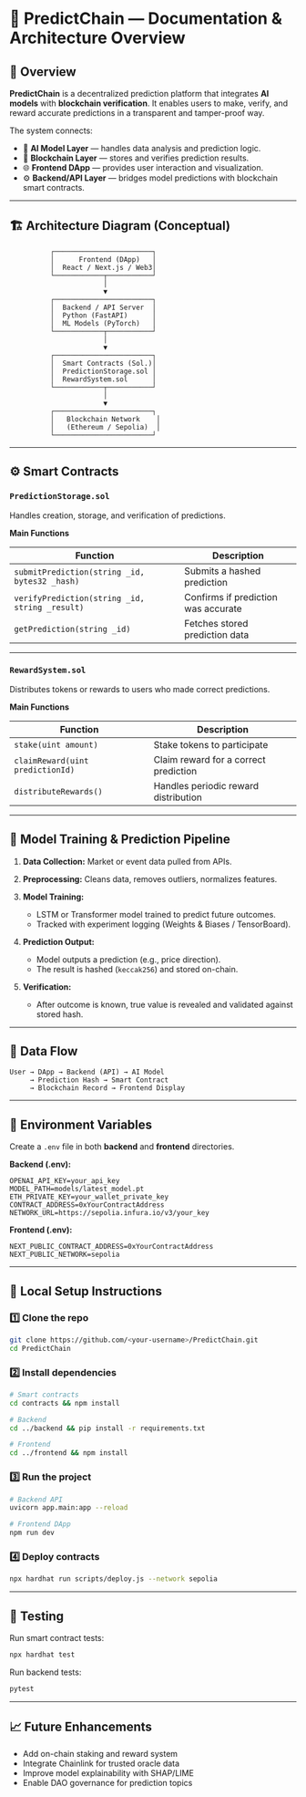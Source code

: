 # 🧠 PredictChain — Documentation & Architecture Overview

## 📘 Overview

**PredictChain** is a decentralized prediction platform that integrates **AI models** with **blockchain verification**.
It enables users to make, verify, and reward accurate predictions in a transparent and tamper-proof way.

The system connects:

* 🧮 **AI Model Layer** — handles data analysis and prediction logic.
* 🔗 **Blockchain Layer** — stores and verifies prediction results.
* 🌐 **Frontend DApp** — provides user interaction and visualization.
* ⚙️ **Backend/API Layer** — bridges model predictions with blockchain smart contracts.

---

## 🏗️ Architecture Diagram (Conceptual)

```
          ┌────────────────────────┐
          │      Frontend (DApp)   │
          │  React / Next.js / Web3│
          └────────────┬───────────┘
                       │
                       ▼
          ┌────────────────────────┐
          │  Backend / API Server  │
          │  Python (FastAPI)      │
          │  ML Models (PyTorch)   │
          └────────────┬───────────┘
                       │
                       ▼
          ┌────────────────────────┐
          │  Smart Contracts (Sol.)│
          │  PredictionStorage.sol │
          │  RewardSystem.sol      │
          └────────────┬───────────┘
                       │
                       ▼
          ┌────────────────────────┐
          │   Blockchain Network    │
          │   (Ethereum / Sepolia)  │
          └────────────────────────┘
```

---

## ⚙️ Smart Contracts

### `PredictionStorage.sol`

Handles creation, storage, and verification of predictions.

**Main Functions**

| Function                                       | Description                         |
| ---------------------------------------------- | ----------------------------------- |
| `submitPrediction(string _id, bytes32 _hash)`  | Submits a hashed prediction         |
| `verifyPrediction(string _id, string _result)` | Confirms if prediction was accurate |
| `getPrediction(string _id)`                    | Fetches stored prediction data      |

---

### `RewardSystem.sol`

Distributes tokens or rewards to users who made correct predictions.

**Main Functions**

| Function                         | Description                           |
| -------------------------------- | ------------------------------------- |
| `stake(uint amount)`             | Stake tokens to participate           |
| `claimReward(uint predictionId)` | Claim reward for a correct prediction |
| `distributeRewards()`            | Handles periodic reward distribution  |

---

## 🧮 Model Training & Prediction Pipeline

1. **Data Collection:** Market or event data pulled from APIs.
2. **Preprocessing:** Cleans data, removes outliers, normalizes features.
3. **Model Training:**

   * LSTM or Transformer model trained to predict future outcomes.
   * Tracked with experiment logging (Weights & Biases / TensorBoard).
4. **Prediction Output:**

   * Model outputs a prediction (e.g., price direction).
   * The result is hashed (`keccak256`) and stored on-chain.
5. **Verification:**

   * After outcome is known, true value is revealed and validated against stored hash.

---

## 🧩 Data Flow

```
User → DApp → Backend (API) → AI Model
     → Prediction Hash → Smart Contract
     → Blockchain Record → Frontend Display
```

---

## 🔐 Environment Variables

Create a `.env` file in both **backend** and **frontend** directories.

**Backend (.env):**

```
OPENAI_API_KEY=your_api_key
MODEL_PATH=models/latest_model.pt
ETH_PRIVATE_KEY=your_wallet_private_key
CONTRACT_ADDRESS=0xYourContractAddress
NETWORK_URL=https://sepolia.infura.io/v3/your_key
```

**Frontend (.env):**

```
NEXT_PUBLIC_CONTRACT_ADDRESS=0xYourContractAddress
NEXT_PUBLIC_NETWORK=sepolia
```

---

## 🚀 Local Setup Instructions

### 1️⃣ Clone the repo

```bash
git clone https://github.com/<your-username>/PredictChain.git
cd PredictChain
```

### 2️⃣ Install dependencies

```bash
# Smart contracts
cd contracts && npm install

# Backend
cd ../backend && pip install -r requirements.txt

# Frontend
cd ../frontend && npm install
```

### 3️⃣ Run the project

```bash
# Backend API
uvicorn app.main:app --reload

# Frontend DApp
npm run dev
```

### 4️⃣ Deploy contracts

```bash
npx hardhat run scripts/deploy.js --network sepolia
```

---

## 🧪 Testing

Run smart contract tests:

```bash
npx hardhat test
```

Run backend tests:

```bash
pytest
```

---

## 📈 Future Enhancements

* Add on-chain staking and reward system
* Integrate Chainlink for trusted oracle data
* Improve model explainability with SHAP/LIME
* Enable DAO governance for prediction topics